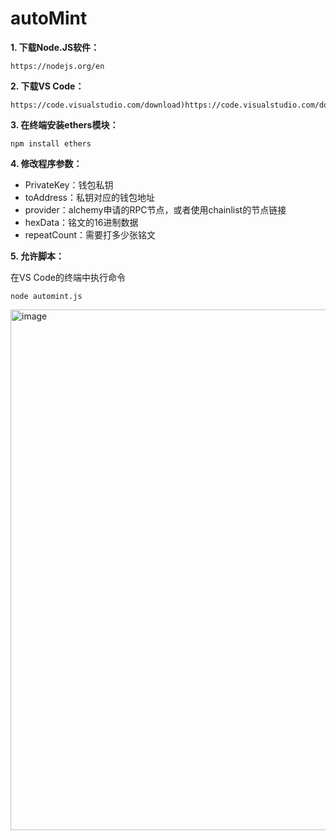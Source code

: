 # autoMint

**1. 下载Node.JS软件：**
```
https://nodejs.org/en
```
**2. 下载VS Code：**
```
https://code.visualstudio.com/download)https://code.visualstudio.com/download
```
**3. 在终端安装ethers模块：**
```
npm install ethers
```
**4. 修改程序参数：**

  - PrivateKey：钱包私钥
  - toAddress：私钥对应的钱包地址
  - provider：alchemy申请的RPC节点，或者使用chainlist的节点链接
  - hexData：铭文的16进制数据
  - repeatCount：需要打多少张铭文

**5. 允许脚本：**

在VS Code的终端中执行命令
```
node automint.js
```
<img width="833" alt="image" src="https://github.com/0xsongsu/autoMint/assets/66813860/8b55a180-2df4-4d27-beed-237cee19b4a7">

